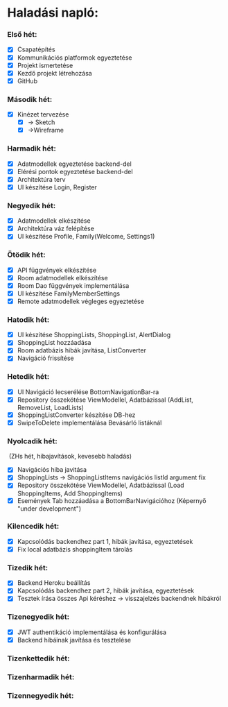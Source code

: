 # Haladási napló:

### Első hét:

- [x] Csapatépítés
- [x] Kommunikációs platformok egyeztetése
- [x] Projekt ismertetése
- [x] Kezdő projekt létrehozása
- [x] GitHub

### Második hét:

- [x] Kinézet tervezése 
  - [x] &#8594; Sketch
  - [x] &#8594;Wireframe

### Harmadik hét:

- [x] Adatmodellek egyeztetése backend-del
- [x] Elérési pontok egyeztetése backend-del
- [x] Architektúra terv
- [x] UI készítése Login, Register

### Negyedik hét:

- [x] Adatmodellek elkészítése
- [x] Architektúra váz felépítése
- [x] UI készítése Profile, Family(Welcome, Settings1)

### Ötödik hét:

- [x] API függvények elkészítése
- [x] Room adatmodellek elkészítése
- [x] Room Dao függvények implementálása
- [x] UI készítése FamilyMemberSettings
- [x] Remote adatmodellek végleges egyeztetése

### Hatodik hét:

- [x] UI készítése ShoppingLists, ShoppingList, AlertDialog
- [x] ShoppingList hozzáadása
- [x] Room adatbázis hibák javítása, ListConverter
- [x] Navigáció frissítése

### Hetedik hét:

- [x] UI Navigáció lecserélése BottomNavigationBar-ra
- [x] Repository összekötése ViewModellel, Adatbázissal (AddList, RemoveList, LoadLists)
- [x] ShoppingListConverter készítése DB-hez
- [x] SwipeToDelete implementálása Bevásárló listáknál

### Nyolcadik hét: 

​	(ZHs hét, hibajavítások, kevesebb haladás)

- [x] Navigációs hiba javitása
- [x] ShoppingLists -> ShoppingListItems navigációs listId argument fix
- [x] Repository összekötése ViewModellel, Adatbázissal (Load ShoppingItems, Add ShoppingItems)
- [x] Események Tab hozzáadása a BottomBarNavigációhoz (Képernyő "under development")

### Kilencedik hét:

- [x] Kapcsolódás backendhez part 1, hibák javítása, egyeztetések
- [x] Fix local adatbázis shoppingItem tárolás

### Tizedik hét:

- [x] Backend Heroku beállítás
- [x] Kapcsolódás backendhez part 2, hibák javítása, egyeztetések
- [x] Tesztek írása összes Api kéréshez -> visszajelzés backendnek hibákról

### Tizenegyedik hét:

- [x] JWT authentikáció implementálása és konfigurálása
- [x] Backend hibáinak javítása és tesztelése

### Tizenkettedik hét:

### Tizenharmadik hét:

### Tizennegyedik hét:
